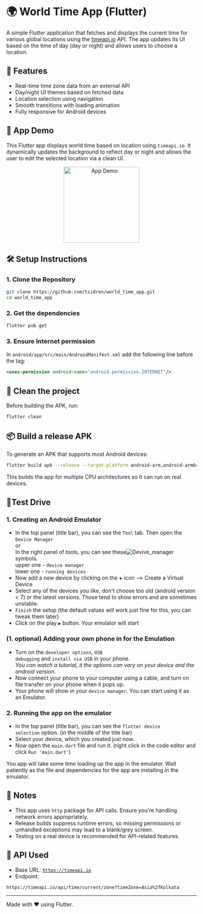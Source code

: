 # 🌍 World Time App (Flutter)

A simple Flutter application that fetches and displays the current time for various global locations using the [timeapi.io](https://timeapi.io) API. The app updates its UI based on the time of day (day or night) and allows users to choose a location.

## 🚀 Features

- Real-time time zone data from an external API
- Day/night UI themes based on fetched data
- Location selection using navigation
- Smooth transitions with loading animation
- Fully responsive for Android devices

## 📲 App Demo

<div>
    <p>
      This Flutter app displays world time based on location using <code>timeapi.io</code>.
      It dynamically updates the background to reflect day or night and allows the user
      to edit the selected location via a clean UI.
    </p>
  </div>
<p align="center">
  <img src="media_file/demo.gif" width="200" alt="App Demo" />
</p>

## 🛠 Setup Instructions

### 1. Clone the Repository

```bash
git clone https://github.com/tsidren/world_time_app.git
cd world_time_app
```
### 2. Get the dependencies
```bash
flutter pub get
```
### 3. Ensure Internet permission
In <code>android/app/src/main/AndroidManifest.xml</code> add the following line before the <code><application></code> tag:
```xml
<uses-permission android:name="android.permission.INTERNET"/>
```

## 🧹 Clean the project
Before building the APK, run:
```bash
flutter clean
```

## 📦 Build a release APK
To generate an APK that supports most Android devices:
```bash
flutter build apk --release --target-platform android-arm,android-arm64,android-x64
```
This builds the app for multiple CPU architectures so it can run on real devices.

## 🚗Test Drive
### 1. Creating an Android Emulator
- In the top panel (title bar), you can see the <code>Tool</code> tab. Then open the <code>Device Manager</code>\
or\
In the right panel of tools, you can see these![Devive_manager](media_file/device_manager.png) symbols. \
upper one - <code>device manager</code> \
lower one - <code>running devices</code>
- Now add a new device by clicking on the <code>➕</code> icon --> Create a Virtual Device
- Select any of the devices you like, don't choose too old (android version < 7) or the latest versions. Those tend to show errors and are sometimes unstable.
- <code>Finish</code> the setup (the default values will work just fine for this, you can tweak them later)
- Click on the play <code>▶️</code> button. Your emulator will start

### (1. optional) Adding your own phone in for the Emulation
- Turn on the <code>developer options</code>, <code>USB debugging</code> and <code>install via USB</code> in your phone. \
_You can watch a tutorial, it the options can vary on your device and the android version._
- Now connect your phone to your computer using a cable, and turn on file transfer on your phone when it pops up.
- Your phone will show in your <code>device manager</code>. You can start using it as an Emulator.

### 2. Running the app on the emulator
- In the top panel (title bar), you can see the <code>flutter device selection</code> option. (in the middle of the title bar)
- Select your device, which you created just now.
- Now open the <code>main.dart</code> file and run it. (right click in the code editor and click <code>Run 'main.dart'</code>)

You app will take some time loading up the app in the emulator. Wait patiently as the file and dependencies for the app are installing in the emulator.

## 🔧 Notes
- This app uses <code>http</code> package for API calls. Ensure you're handling network errors appropriately.
- Release builds suppress runtime errors, so missing permissions or unhandled exceptions may lead to a blank/grey screen.
- Testing on a real device is recommended for API-related features.

## 📍 API Used
- Base URL:  <code>https://timeapi.io</code>
- Endpoint:
```
https://timeapi.io/api/time/current/zone?timeZone=Asia%2fKolkata
```
---
Made with ❤️ using Flutter.
